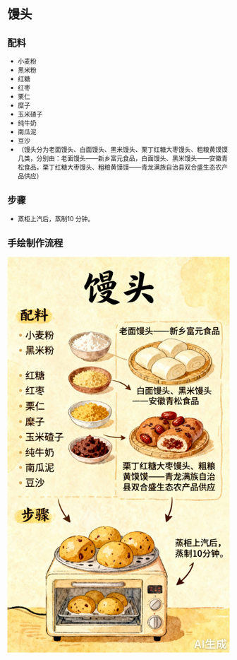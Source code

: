 # 馒头

## 配料

- 小麦粉
- 黑米粉
- 红糖
- 红枣
- 栗仁
- 糜子
- 玉米碴子
- 纯牛奶
- 南瓜泥
- 豆沙
- （馒头分为老面馒头、白面馒头、黑米馒头、栗丁红糖大枣馒头、粗粮黄馍馍几类，分别由：老面馒头——新乡富元食品，白面馒头、黑米馒头——安徽青松食品，栗丁红糖大枣馒头、粗粮黄馍馍——青龙满族自治县双合盛生态农产品供应）

## 步骤

- 蒸柜上汽后，蒸制10 分钟。

## 手绘制作流程

![手绘制作流程](../images/早餐/馒头.jpg)
